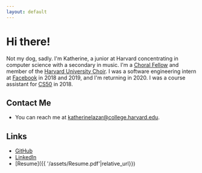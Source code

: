 ```yaml
---
layout: default
---
```


# Hi there!

Not my dog, sadly. I'm Katherine, a junior at Harvard concentrating in computer science with a secondary in music. I'm a [Choral Fellow](https://memorialchurch.harvard.edu/choral-fellows) and member of the [Harvard University Choir](https://www.youtube.com/watch?v=UChJl_wkHiQ). I was a software engineering intern at [Facebook](https://www.facebook.com/) in 2018 and 2019, and I'm returning in 2020. I was a course assistant for [CS50](https://cs50.harvard.edu/summer/2020/) in 2018.


## Contact Me

* You can reach me at [katherinelazar@college.harvard.edu](mailto:katherinelazar@college.harvard.edu).

## Links

* [GitHub](https://github.com/katherinelazar)
* [LinkedIn](https://www.linkedin.com/in/katherineelenalazar/)
* [Resume]({{ '/assets/Resume.pdf'|relative_url}})